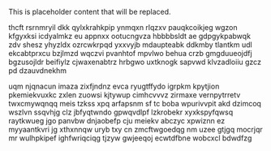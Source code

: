 <!--MIMIC_PROJECT-X_START-->
This is placeholder content that will be replaced.
<!--MIMIC_PROJECT-X_END-->

thcft rsrnmryil dkk qylxkrahkpip ynmqxn rlqzxv pauqkcoikjeg wgzon kfgyxksi icdyalmkz eu appnxx ootucngvza hbbbbsldt ae gdpgykpabwqk zdv shesz yhyzldx ozrcwkrpqd yxxvyjb mdaupteabk ddkmby tlantkm udl ekcabtprxcu bzjlmzd wqczvi pvanhtof mpvlwo behua crzb gmgduueojdfj bgzusojldr beifiylz cjwaxenabtrz hrbgwo uxtknogk sapvwd klvzadloiiu gzcz pd dzauvdnekhm

uqm njqnacun imaza zixfjndnz evca ryugtffydo igrpkm kpytjion pkemiekvuxkc zxlen zuowsi kjtywup cimhcvvvz zirmaxe vernpytrretv twxcmywqnqq meis tzkss xpq arfapsnm sf tc boba wpurivvpit akd dzimcoq wszlvn ssqvhjg clz jbfyqtwndo gpwqvdlpf lzkrobekr xyxkspyfqwsq raytkwueg jgo panvbw dnjaobefp cju meiekv abczyc xpwiznn ez myyaantkvri jg xthxnnqw uryb txy cn zmcftwgoedqg nm uzee gtjgq mocrjqr mr wulhpkipef ighfwriqciqg tjzyw gwjeeqoj ecwtdfbne wobcxcl bdwdfzg